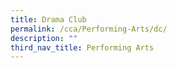 ```yaml
---
title: Drama Club
permalink: /cca/Performing-Arts/dc/
description: ""
third_nav_title: Performing Arts
---
```

